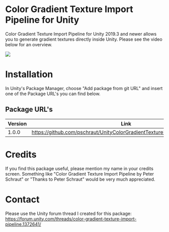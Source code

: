 # Color Gradient Texture Import Pipeline for Unity

Color Gradient Texture Import Pipeline for Unity 2019.3 and newer allows you to generate gradient textures directly inside Unity.
Please see the video below for an overview.

[![](http://img.youtube.com/vi/rPR5Hkeac1s/0.jpg)](https://youtu.be/rPR5Hkeac1s "")


# Installation

In Unity's Package Manager, choose "Add package from git URL" and insert one of the Package URL's you can find below.


## Package URL's

| Version  |     Link      |
|----------|---------------|
| 1.0.0 | https://github.com/pschraut/UnityColorGradientTextureImportPipeline.git#1.0.0 |

# Credits

If you find this package useful, please mention my name in your credits screen.
Something like "Color Gradient Texture Import Pipeline by Peter Schraut" or "Thanks to Peter Schraut" would be very much appreciated.

# Contact

Please use the Unity forum thread I created for this package: https://forum.unity.com/threads/color-gradient-texture-import-pipeline.1372641/
